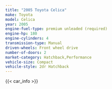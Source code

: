 ```yaml
---
title: "2005 Toyota Celica"
make: Toyota
model: Celica
year: 2005
engine-fuel-type: premium unleaded (required)
engine-hp: 180
engine-cylinders: 4
transmission-type: Manual
driven-wheels: Front wheel drive
number-of-doors: 2
market-category: Hatchback,Performance
vehicle-size: Compact
vehicle-style: 2dr Hatchback
---
```


{{< car_info >}}

